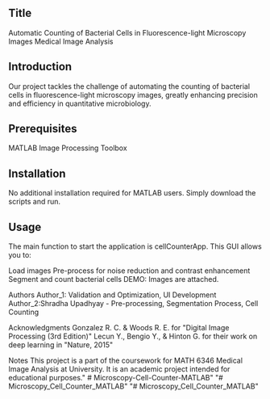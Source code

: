 ## Title
Automatic Counting of Bacterial Cells in Fluorescence-light Microscopy Images
Medical Image Analysis 

## Introduction
Our project tackles the challenge of automating the counting of bacterial cells in fluorescence-light microscopy images, greatly enhancing precision and efficiency in quantitative microbiology.

## Prerequisites
MATLAB
Image Processing Toolbox

## Installation
No additional installation required for MATLAB users. Simply download the scripts and run.

## Usage
The main function to start the application is cellCounterApp. This GUI allows you to:

Load images
Pre-process for noise reduction and contrast enhancement
Segment and count bacterial cells
DEMO:
Images are attached. 

Authors
Author_1:  Validation and Optimization, UI Development
Author_2:Shradha Upadhyay - Pre-processing, Segmentation Process, Cell Counting


Acknowledgments
Gonzalez R. C. & Woods R. E. for "Digital Image Processing (3rd Edition)"
Lecun Y., Bengio Y., & Hinton G. for their work on deep learning in "Nature, 2015"


Notes
This project is a part of the coursework for MATH 6346 Medical Image Analysis at University. It is an academic project intended for educational purposes."                     # Microscopy-Cell-Counter-MATLAB" 
"# Microscopy_Cell_Counter_MATLAB" 
"# Microscopy_Cell_Counter_MATLAB" 
